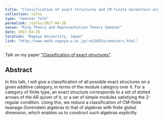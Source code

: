 ```yaml
---
title: "Classification of exact structures and CM-finite Gorenstein algebras"
collection: talks
type: "Seminar Talk"
permalink: /talks/2017-04-28
venue: "Ring Theory and Representation Theory Seminar"
date: 2017-04-28
location: "Nagoya University, Japan"
link: "http://www.math.nagoya-u.ac.jp/~m13025a/seminars.html"
---
```


Talk on my paper ["Classification of exact structures"](/publications/exact-str/).

## Abstract
In this talk, I will give a classification of all possible exact structures on a given additive category, in terms of the module category over it. For a category of finite type, an exact structure corresponds to a set of dotted arrows of the AR quiver of it, or a set of simple modules satisfying the 2-regular condition. Using this, we reduce a classification of CM-finite Iwanaga-Gorenstein algebras to that of algebras with finite global dimension, which enables us to construct such algebras explicitly.
